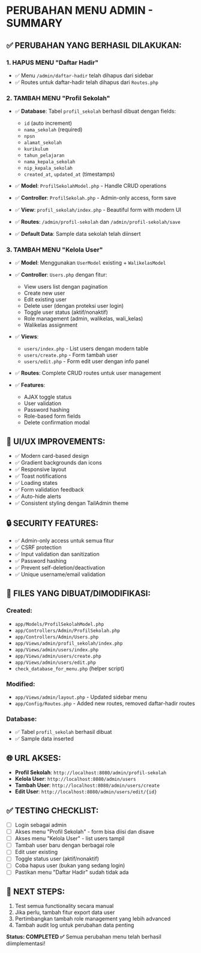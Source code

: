 # PERUBAHAN MENU ADMIN - SUMMARY

## ✅ PERUBAHAN YANG BERHASIL DILAKUKAN:

### 1. **HAPUS MENU "Daftar Hadir"**
- ✅ Menu `/admin/daftar-hadir` telah dihapus dari sidebar
- ✅ Routes untuk daftar-hadir telah dihapus dari `Routes.php`

### 2. **TAMBAH MENU "Profil Sekolah"**
- ✅ **Database**: Tabel `profil_sekolah` berhasil dibuat dengan fields:
  - `id` (auto increment)
  - `nama_sekolah` (required)
  - `npsn`
  - `alamat_sekolah`
  - `kurikulum`
  - `tahun_pelajaran`
  - `nama_kepala_sekolah`
  - `nip_kepala_sekolah`
  - `created_at`, `updated_at` (timestamps)

- ✅ **Model**: `ProfilSekolahModel.php` - Handle CRUD operations
- ✅ **Controller**: `ProfilSekolah.php` - Admin-only access, form save
- ✅ **View**: `profil_sekolah/index.php` - Beautiful form with modern UI
- ✅ **Routes**: `/admin/profil-sekolah` dan `/admin/profil-sekolah/save`
- ✅ **Default Data**: Sample data sekolah telah diinsert

### 3. **TAMBAH MENU "Kelola User"**
- ✅ **Model**: Menggunakan `UserModel` existing + `WalikelasModel`
- ✅ **Controller**: `Users.php` dengan fitur:
  - View users list dengan pagination
  - Create new user
  - Edit existing user
  - Delete user (dengan proteksi user login)
  - Toggle user status (aktif/nonaktif)
  - Role management (admin, walikelas, wali_kelas)
  - Walikelas assignment

- ✅ **Views**: 
  - `users/index.php` - List users dengan modern table
  - `users/create.php` - Form tambah user
  - `users/edit.php` - Form edit user dengan info panel

- ✅ **Routes**: Complete CRUD routes untuk user management
- ✅ **Features**:
  - AJAX toggle status
  - User validation
  - Password hashing
  - Role-based form fields
  - Delete confirmation modal

## 🎨 **UI/UX IMPROVEMENTS**:
- ✅ Modern card-based design
- ✅ Gradient backgrounds dan icons
- ✅ Responsive layout
- ✅ Toast notifications
- ✅ Loading states
- ✅ Form validation feedback
- ✅ Auto-hide alerts
- ✅ Consistent styling dengan TailAdmin theme

## 🔒 **SECURITY FEATURES**:
- ✅ Admin-only access untuk semua fitur
- ✅ CSRF protection
- ✅ Input validation dan sanitization
- ✅ Password hashing
- ✅ Prevent self-deletion/deactivation
- ✅ Unique username/email validation

## 📁 **FILES YANG DIBUAT/DIMODIFIKASI**:

### Created:
- `app/Models/ProfilSekolahModel.php`
- `app/Controllers/Admin/ProfilSekolah.php`
- `app/Controllers/Admin/Users.php`
- `app/Views/admin/profil_sekolah/index.php`
- `app/Views/admin/users/index.php`
- `app/Views/admin/users/create.php`
- `app/Views/admin/users/edit.php`
- `check_database_for_menu.php` (helper script)

### Modified:
- `app/Views/admin/layout.php` - Updated sidebar menu
- `app/Config/Routes.php` - Added new routes, removed daftar-hadir routes

### Database:
- ✅ Tabel `profil_sekolah` berhasil dibuat
- ✅ Sample data inserted

## 🌐 **URL AKSES**:
- **Profil Sekolah**: `http://localhost:8080/admin/profil-sekolah`
- **Kelola User**: `http://localhost:8080/admin/users`
- **Tambah User**: `http://localhost:8080/admin/users/create`
- **Edit User**: `http://localhost:8080/admin/users/edit/{id}`

## ✅ **TESTING CHECKLIST**:
- [ ] Login sebagai admin
- [ ] Akses menu "Profil Sekolah" - form bisa diisi dan disave
- [ ] Akses menu "Kelola User" - list users tampil
- [ ] Tambah user baru dengan berbagai role
- [ ] Edit user existing
- [ ] Toggle status user (aktif/nonaktif)
- [ ] Coba hapus user (bukan yang sedang login)
- [ ] Pastikan menu "Daftar Hadir" sudah tidak ada

## 🎯 **NEXT STEPS**:
1. Test semua functionality secara manual
2. Jika perlu, tambah fitur export data user
3. Pertimbangkan tambah role management yang lebih advanced
4. Tambah audit log untuk perubahan data penting

**Status: COMPLETED ✅**
Semua perubahan menu telah berhasil diimplementasi!
